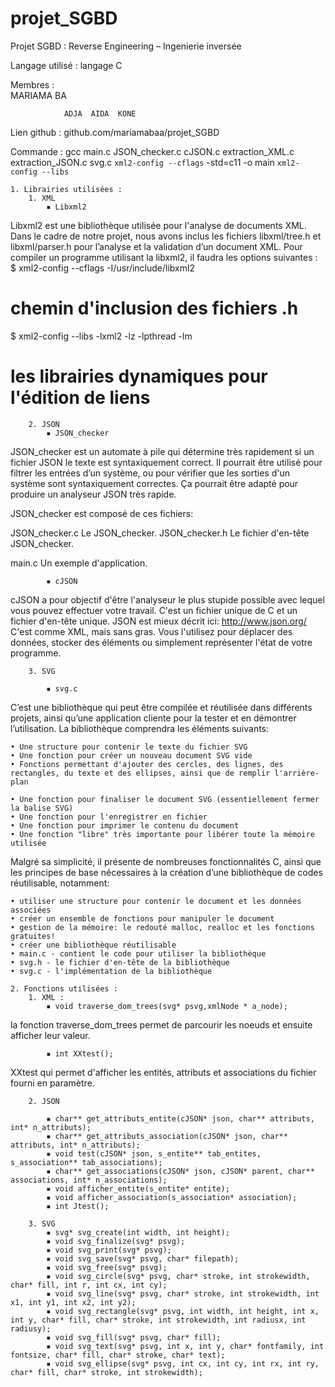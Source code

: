 # projet_SGBD





Projet SGBD :		Reverse Engineering – Ingenierie inversée

Langage utilisé :	langage C

Membres :		
			MARIAMA  BA 

		      	ADJA  AIDA  KONE
			
Lien github : github.com/mariamabaa/projet_SGBD

Commande : gcc main.c JSON_checker.c cJSON.c extraction_XML.c extraction_JSON.c svg.c  `xml2-config --cflags` -std=c11 -o main `xml2-config --libs`

    1. Librairies utilisées :
        1. XML
            ▪ Libxml2 
Libxml2 est une bibliothèque utilisée pour l'analyse de documents XML.
Dans le cadre de notre projet, nous avons inclus les fichiers libxml/tree.h et libxml/parser.h pour l’analyse et la validation d’un document XML.
Pour compiler un programme utilisant la libxml2, il faudra les options suivantes :
$ xml2-config --cflags
-I/usr/include/libxml2
# chemin d'inclusion des fichiers .h
$ xml2-config --libs
-lxml2 -lz -lpthread -lm
# les librairies dynamiques pour l'édition de liens


        2. JSON
            ▪ JSON_checker

JSON_checker est un automate à pile qui détermine très rapidement si un fichier JSON
le texte est syntaxiquement correct.  Il pourrait être utilisé pour filtrer les entrées d’un système,
ou pour vérifier que les sorties d'un système sont syntaxiquement correctes.  Ça pourrait
être adapté pour produire un analyseur JSON très rapide.

JSON_checker est composé de ces fichiers:

JSON_checker.c Le JSON_checker.
JSON_checker.h Le fichier d'en-tête JSON_checker.

main.c Un exemple d'application.

            ▪ cJSON 

cJSON a pour objectif d'être l'analyseur le plus stupide possible avec lequel vous pouvez effectuer votre travail. C'est un fichier unique de C et un fichier d'en-tête unique.
JSON est mieux décrit ici: http://www.json.org/ C'est comme XML, mais sans gras. Vous l'utilisez pour déplacer des données, stocker des éléments ou simplement représenter l'état de votre programme.
           
        3. SVG

            ▪ svg.c

C’est  une bibliothèque qui peut être compilée et réutilisée dans différents projets, ainsi qu’une application cliente pour la tester et en démontrer l’utilisation. La bibliothèque comprendra les éléments suivants: 

    • Une structure pour contenir le texte du fichier SVG 
    • Une fonction pour créer un nouveau document SVG vide 
    • Fonctions permettant d'ajouter des cercles, des lignes, des rectangles, du texte et des ellipses, ainsi que de remplir l'arrière-plan 
    
    • Une fonction pour finaliser le document SVG (essentiellement fermer la balise SVG) 
    • Une fonction pour l'enregistrer en fichier 
    • Une fonction pour imprimer le contenu du document 
    • Une fonction "libre" très importante pour libérer toute la mémoire utilisée 

Malgré sa simplicité, il présente de nombreuses fonctionnalités C, ainsi que les principes de base nécessaires à la création d’une bibliothèque de codes réutilisable, notamment: 

    • utiliser une structure pour contenir le document et les données associées 
    • créer un ensemble de fonctions pour manipuler le document 
    • gestion de la mémoire: le redouté malloc, realloc et les fonctions gratuites! 
    • créer une bibliothèque réutilisable 
    • main.c - contient le code pour utiliser la bibliothèque 
    • svg.h - le fichier d'en-tête de la bibliothèque 
    • svg.c - l'implémentation de la bibliothèque 

    2. Fonctions utilisées :
        1. XML :
            ▪ void traverse_dom_trees(svg* psvg,xmlNode * a_node);
la fonction traverse_dom_trees permet de parcourir les noeuds et ensuite afficher leur valeur.

            ▪ int XXtest();
XXtest qui permet d'afficher les entités, attributs et associations du fichier fourni en paramètre.

        2. JSON 

            ▪ char** get_attributs_entite(cJSON* json, char** attributs, int* n_attributs);
            ▪ char** get_attributs_association(cJSON* json, char** attributs, int* n_attributs);
            ▪ void test(cJSON* json, s_entite** tab_entites, s_association** tab_associations);
            ▪ char** get_associations(cJSON* json, cJSON* parent, char** associations, int* n_associations);
            ▪ void afficher_entite(s_entite* entite);
            ▪ void afficher_association(s_association* association);
            ▪ int Jtest();

        3. SVG
            ▪ svg* svg_create(int width, int height);
            ▪ void svg_finalize(svg* psvg);
            ▪ void svg_print(svg* psvg);
            ▪ void svg_save(svg* psvg, char* filepath);
            ▪ void svg_free(svg* psvg);
            ▪ void svg_circle(svg* psvg, char* stroke, int strokewidth, char* fill, int r, int cx, int cy);
            ▪ void svg_line(svg* psvg, char* stroke, int strokewidth, int x1, int y1, int x2, int y2);
            ▪ void svg_rectangle(svg* psvg, int width, int height, int x, int y, char* fill, char* stroke, int strokewidth, int radiusx, int radiusy);
            ▪ void svg_fill(svg* psvg, char* fill);
            ▪ void svg_text(svg* psvg, int x, int y, char* fontfamily, int fontsize, char* fill, char* stroke, char* text);
            ▪ void svg_ellipse(svg* psvg, int cx, int cy, int rx, int ry, char* fill, char* stroke, int strokewidth); 
